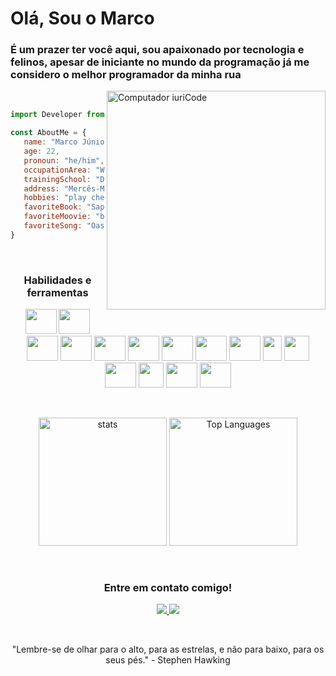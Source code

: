 # **Olá, Sou o Marco**

### É um prazer ter você aqui, sou apaixonado por tecnologia e felinos, apesar de iniciante no mundo da programação já me considero o melhor programador da minha rua

<img src="https://raw.githubusercontent.com/MicaelliMedeiros/micaellimedeiros/master/image/computer-illustration.png" min-width="400px" max-              width="350px" width="400px" align="right" alt="Computador iuriCode">

&nbsp;


   ```js
   import Developer from "./marcojr73.js";

   const AboutMe = {
      name: "Marco Júnior Lopes de Melo",
      age: 22,
      pronoun: "he/him",
      occupationArea: "Web developer",
      trainingSchool: "Driven Education",
      address: "Mercês-MG",
      hobbies: "play chess, read, and watch old movies",
      favoriteBook: "Sapiens: A Brief History of Humankind",
      favoriteMoovie: "back to the future",
      favoriteSong: "Oasis - Whatever"
   }
   ```

&nbsp;
<h3 align="center">Habilidades e ferramentas</h3>

<p align="center">
   <img src="https://cdn.jsdelivr.net/gh/devicons/devicon/icons/html5/html5-original.svg" width="50" height="40"/>
   <img src="https://cdn.jsdelivr.net/gh/devicons/devicon/icons/css3/css3-original.svg" width="50" height="40"/> 
   <img src="https://cdn.jsdelivr.net/gh/devicons/devicon/icons/javascript/javascript-original.svg" width="50" height="40"/> 
   <img src="https://cdn.jsdelivr.net/gh/devicons/devicon/icons/react/react-original-wordmark.svg" width="50" height="40"/>
   <img src="https://img.icons8.com/color/512/flutter.png" width="50" height="40"/>
   <img src="https://cdn.jsdelivr.net/gh/devicons/devicon/icons/nodejs/nodejs-original.svg" width="50" height="40"/>   
   <img src="https://cdn.jsdelivr.net/gh/devicons/devicon/icons/typescript/typescript-original.svg" width="50" height="40"/>
   <img src="https://cdn.jsdelivr.net/gh/devicons/devicon/icons/postgresql/postgresql-original-wordmark.svg" width="50" height="40"/>
   <img src="https://cdn.jsdelivr.net/gh/devicons/devicon/icons/mongodb/mongodb-original.svg" width="50" height="40"/>
   <img src="https://seeklogo.com/images/P/prisma-logo-3805665B69-seeklogo.com.png" width="30" height="40"/>
   <img src="https://cdn.icon-icons.com/icons2/2107/PNG/512/file_type_jest_icon_130514.png" width="40" height="40"/>
   <img src="https://cdn.icon-icons.com/icons2/2699/PNG/512/docker_official_logo_icon_169250.png" width="50" height="40"/>
   <img src="https://cdn.icon-icons.com/icons2/2389/PNG/512/amazon_aws_logo_icon_145507.png" width="40" height="40"/>
   <img src="https://cdn.jsdelivr.net/gh/devicons/devicon/icons/linux/linux-original.svg" width="50" height="40"/>
   <img src="https://cdn.jsdelivr.net/gh/devicons/devicon/icons/git/git-original.svg" width="50" height="40"/> 
 </p>

 &nbsp; 
  
<div align="center">
  <img height="205em" alt="stats" src="https://github-readme-stats.vercel.app/api?username=marcojr73&show_icons=true&hide_border=true&theme=midnight-purple&bg_color=0d1117&hide_border=true" />

  <img height="205em" alt="Top Languages" src="https://github-readme-stats.vercel.app/api/top-langs/?username=marcojr73&theme=midnight-purple&bg_color=0d1117&hide_border=true" />
</div>  
  
&nbsp;
<h3 align="center">Entre em contato comigo!</h3>
<p align=center>
<a href="https://www.linkedin.com/in/marco-junior-7a21871b2/"><img src = "https://img.shields.io/badge/-marcojunior-blue?style=flat-square&logo=Linkedin&logoColor=white&link=https://www.linkedin.com/in/marco-junior/)" /> </a>
<a href="mailto:marco.junior@engenharia.ufjf.com.br"><img src = "https://img.shields.io/badge/-marco.junior-c14438?style=flat-square&logo=Gmail&logoColor=white&link=mailto:marco.junior@engenharia.ufjf.br)](mailto:marco.junior@engenharia.ufjf.br") /></a>
  
</p>

&nbsp;

<p align="center">"Lembre-se de olhar para o alto, para as estrelas, e não para baixo, para os seus pés." - Stephen Hawking</p>



